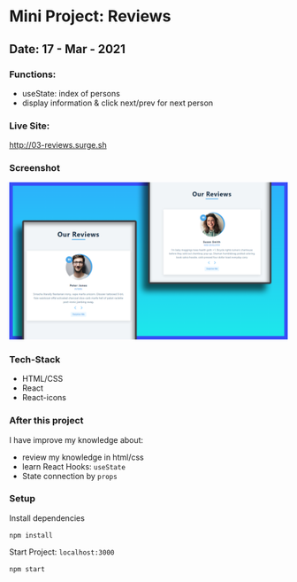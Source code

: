 # Mini Project: Reviews

## Date: 17 - Mar - 2021

### Functions:

- useState: index of persons
- display information & click next/prev for next person

### Live Site:

http://03-reviews.surge.sh

### Screenshot

<img src="./template-project-img.png" alt="screenshot"/>

### Tech-Stack

- HTML/CSS
- React
- React-icons

### After this project

I have improve my knowledge about:

- review my knowledge in html/css
- learn React Hooks: `useState`
- State connection by `props`

### Setup

Install dependencies

```
npm install
```

Start Project: `localhost:3000`

```
npm start
```

